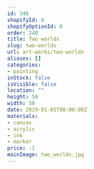 ```yaml
---
id: 346
shopifyId: 0
shopifyOptionId: 0
order: 240
title: Two worlds
slug: two-worlds
url: art-works/two-worlds
aliases: []
categories:
- painting
inStock: false
isVisible: false
location: ""
height: 50
width: 50
date: 2019-01-01T00:00:00Z
materials:
- canvas
- acrylic
- ink
- marker
price: -1
mainImage: two_worlds.jpg
---
```


